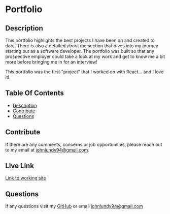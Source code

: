 # Portfolio

## Description

This portfolio highlights the best projects I have been on and created to date. There is also a detailed about me section that dives into my journey starting out as a software developer.
The portfolio was built so that any prospective employer could take a look at my work and get to know me a bit more before bringing me in for an interview!

This portfolio was the first "project" that I worked on with React... and I love it!

## Table Of Contents

- [Description](#description)
- [Contribute](#contribute)
- [Questions](#questions)

## Contribute

If there are any comments, concerns or job opportunities, please reach out to my email at johnlundy94@gmail.com.

## Live Link

[Link to working site](https://john-lundys-portfolio.netlify.app/)

## Questions

If any questions visit my [GitHub](https://github.com/johnlundy94) or email johnlundy94@gmail.com
